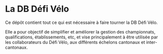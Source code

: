 # La DB Défi Vélo

Ce dépôt contient tout ce qui est nécessaire à faire tourner la DB Défi Vélo.

Elle a pour objectif de simplifier et améliorer la gestion des championnats,
qualifications, établissements, etc, et vise principalement à être utilisée par
les collaborateurs du Défi Vélo, aux différents échelons cantonaux et
inter-cantonaux.
